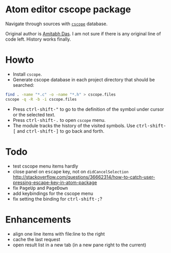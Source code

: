 # Atom editor cscope package

Navigate through sources with [`cscope`](http://cscope.sourceforge.net/) database.

Original author is [Amitabh Das](https://github.com/amitab/atom-cscope).
I am not sure if there is any original line of code left.  History works finally.

# Howto

- Install `cscope`.
- Generate cscope database in each project directory that should be searched:

```bash
find . -name "*.c" -o -name "*.h" > cscope.files
cscope -q -R -b -i cscope.files
```

- Press <kbd>ctrl-shift-"</kbd> to go to the definition of the symbol under cursor or the selected text.
- Press <kbd>ctrl-shift-.</kbd> to open `cscope` menu.
- The module tracks the history of the visited symbols.
  Use <kbd>ctrl-shift-[</kbd> and <kbd>ctrl-shift-]</kbd> to go back and forth.

# Todo

- test cscope menu items hardly
- close panel on <kbd>escape</kbd> key, not on `didCancelSelection`
  http://stackoverflow.com/questions/36662314/how-to-catch-user-pressing-escape-key-in-atom-package
- fix <kbd>PageUp</kbd> and <kbd>PageDown</kbd>
- add keybindings for the cscope menu
- fix setting the binding for <kbd>ctrl-shift-;</kbd>?

# Enhancements

- align one line items with file:line to the right
- cache the last request
- open result list in a new tab (in a new pane right to the current)

